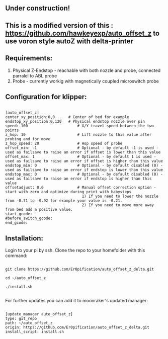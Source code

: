## Under construction!

## This is a modified version of this : https://github.com/hawkeyexp/auto_offset_z to use voron style autoZ with delta-printer

## Requirements:<br>
1) Physical Z-Endstop - reachable with both nozzle and probe, connected parralel to ABL probe
2) Probe - currently workig with magnetically coupled microswitch probe


## Configuration for klipper:

<pre><code>
[auto_offset_z]
center_xy_position:0,0      # Center of bed for example
endstop_xy_position:0,120   # Physical endstop nozzle over pin
speed: 100                      # X/Y travel speed between the two points
z_hop: 10                       # Lift nozzle to this value after probing and for move
z_hop_speed: 20                 # Hop speed of probe
offset_min: -1                  # Optional - by default -1 is used - used as failsave to raise an error if offset is lower than this value
offset_max: 1                   # Optional - by default 1 is used - used as failsave to raise an error if offset is higher than this value
endstop_min: 0                  # Optional - by default disabled (0) - used as failsave to raise an error if endstop is lower than this value
endstop_max: 0                  # Optional - by default disabled (0) - used as failsave to raise an error if endstop is higher than this value
offsetadjust: 0.0               # Manual offset correction option - start with zero and optimize during print with babysteps
                                  1) If you need to lower the nozzle from -0.71 to -0.92 for example your value is -0.21.
                                  2) If you need to move more away from bed add a positive value.
start_gcode:          <macro name for attaching the probe>
#before_switch_gcode: <macro name for attaching the probe AFTER probing the nozzle>
end_gcode:            <macro name for docking the probe>
</code></pre>
## Installation:

Login to your pi by ssh. Clone the repo to your homefolder with this command:

<pre><code>
git clone https://github.com/Er0pification/auto_offset_z_delta.git<br>
cd ~/auto_offset_z<br>
./install.sh<br>
</code></pre>

For further updates you can add it to moonraker's updated manager:

<pre><code>
[update_manager auto_offset_z]
type: git_repo
path: ~/auto_offset_z
origin: https://github.com/Er0pification/auto_offset_z_delta.git
install_script: install.sh
</code></pre>
